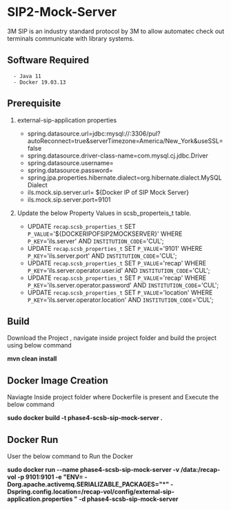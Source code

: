 # SIP2-Mock-Server

3M SIP is an industry standard protocol by 3M to allow automatec check out terminals communicate with library systems.

## Software Required

      - Java 11
      - Docker 19.03.13  
      
## Prerequisite

1. external-sip-application properties

      - spring.datasource.url=jdbc:mysql://<MysqlDOckerIP>:3306/pul?autoReconnect=true&serverTimezone=America/New_York&useSSL=false
      - spring.datasource.driver-class-name=com.mysql.cj.jdbc.Driver
      - spring.datasource.username=
      - spring.datasource.password=
      - spring.jpa.properties.hibernate.dialect=org.hibernate.dialect.MySQLDialect 
      - ils.mock.sip.server.url= ${Docker IP of SIP Mock Server}
      - ils.mock.sip.server.port=9101
      
2. Update the below Property Values in scsb_properteis_t table.

     - UPDATE `recap`.`scsb_properties_t` SET `P_VALUE`='${DOCKERIPOFSIP2MOCKSERVER}' WHERE `P_KEY`='ils.server' AND `INSTITUTION_CODE`='CUL';
     - UPDATE `recap`.`scsb_properties_t` SET `P_VALUE`='9101' WHERE `P_KEY`='ils.server.port' AND `INSTITUTION_CODE`='CUL';
     - UPDATE `recap`.`scsb_properties_t` SET `P_VALUE`='recap' WHERE `P_KEY`='ils.server.operator.user.id' AND `INSTITUTION_CODE`='CUL';
     - UPDATE `recap`.`scsb_properties_t` SET `P_VALUE`='recap' WHERE `P_KEY`='ils.server.operator.password' AND `INSTITUTION_CODE`='CUL';
     - UPDATE `recap`.`scsb_properties_t` SET `P_VALUE`='location' WHERE `P_KEY`='ils.server.operator.location' AND `INSTITUTION_CODE`='CUL'; 

## Build

Download the Project , navigate inside project folder and build the project using below command

**mvn clean install**

## Docker Image Creation

Naviagte Inside project folder where Dockerfile is present and Execute the below command

**sudo docker build -t phase4-scsb-sip-mock-server .**

## Docker Run

User the below command to Run the Docker
  
**sudo docker run --name phase4-scsb-sip-mock-server -v /data:/recap-vol -p 9101:9101 -e "ENV= -Dorg.apache.activemq.SERIALIZABLE_PACKAGES="*" -Dspring.config.location=/recap-vol/config/external-sip-application.properties " -d phase4-scsb-sip-mock-server**

